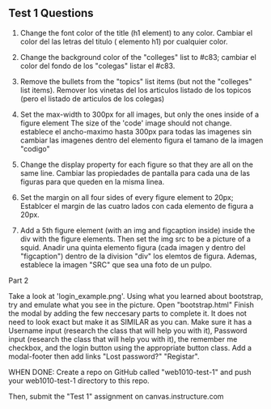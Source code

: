 ## Test 1 Questions

1. Change the font color of the title (h1 element) to any color. Cambiar el color del las letras del titulo ( elemento h1) por cualquier color.

2. Change the background color of the "colleges" list to #c83; cambiar el color del fondo de los "colegas" listar el #c83.

3. Remove the bullets from the "topics" list items (but not the "colleges" list items). Remover los vinetas del los articulos listado de los topicos (pero el listado de articulos de los colegas)

4. Set the max-width to 300px for all images, but only the ones inside of a figure element
The size of the 'code' image should not change. establece el ancho-maximo hasta 300px para todas las imagenes sin cambiar las imagenes dentro del elemento figura el tamano de la imagen "codigo"

5. Change the display property for each figure so that they are all on the same line. Cambiar las propiedades de pantalla para cada una de las figuras para que queden en la misma linea.

6. Set the margin on all four sides of every figure element to 20px; Establcer el margin de las cuatro lados con cada elemento de figura a 20px.

7. Add a 5th figure element (with an img and figcaption inside) inside the
div with the figure elements. Then set the img src to be a picture of a squid. Anadir una quinta elemento figura (cada imagen y dentro del "figcaption") dentro de la division "div" los elemtos de figura. Ademas, establece la imagen "SRC" que sea una foto de un pulpo.

Part 2

Take a look at 'login_example.png'. Using what you learned about bootstrap, try and emulate what you see in the picture. Open "bootstrap.html" Finish the modal by adding the few neccesary parts to complete it. It does not need to look exact but make it as SIMILAR as you can. Make sure it has a Username input (research the class that will help you with it), Password input (research the class that will help you with it), the remember me checkbox, and the login button using the appropriate button class. Add a modal-footer then add links "Lost password?" "Registar".

WHEN DONE:
Create a repo on GitHub called "web1010-test-1" and push your web1010-test-1 directory to this repo.

Then, submit the "Test 1" assignment on canvas.instructure.com

